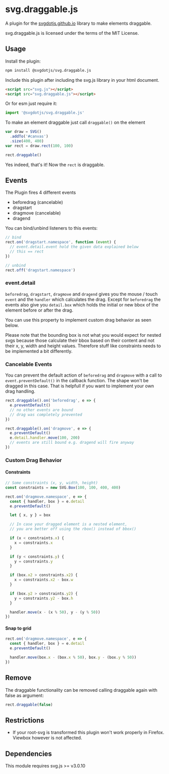 # svg.draggable.js

A plugin for the [svgdotjs.github.io](https://svgdotjs.github.io/) library to make elements draggable.

svg.draggable.js is licensed under the terms of the MIT License.

## Usage

Install the plugin:

```sh
npm install @svgdotjs/svg.draggable.js
```

Include this plugin after including the svg.js library in your html document.

```html
<script src="svg.js"></script>
<script src="svg.draggable.js"></script>
```

Or for esm just require it:

```js
import '@svgdotjs/svg.draggable.js'
```

To make an element draggable just call `draggable()` on the element

```javascript
var draw = SVG()
  .addTo('#canvas')
  .size(400, 400)
var rect = draw.rect(100, 100)

rect.draggable()
```

Yes indeed, that's it! Now the `rect` is draggable.

## Events

The Plugin fires 4 different events

- beforedrag (cancelable)
- dragstart
- dragmove (cancelable)
- dragend

You can bind/unbind listeners to this events:

```javascript
// bind
rect.on('dragstart.namespace', function (event) {
  // event.detail.event hold the given data explained below
  // this == rect
})

// unbind
rect.off('dragstart.namespace')
```

### event.detail

`beforedrag`, `dragstart`, `dragmove` and `dragend` gives you the mouse / touch `event` and the `handler` which calculates the drag.
Except for `beforedrag` the events also give you `detail.box` which holds the initial or new bbox of the element before or after the drag.

You can use this property to implement custom drag behavior as seen below.

Please note that the bounding box is not what you would expect for nested svgs because those calculate their bbox based on their content and not their x, y, width and height values. Therefore stuff like constraints needs to be implemented a bit differently.

### Cancelable Events

You can prevent the default action of `beforedrag` and `dragmove` with a call to `event.preventDefault()` in the callback function.
The shape won't be dragged in this case. That is helpfull if you want to implement your own drag handling.

```javascript
rect.draggable().on('beforedrag', e => {
  e.preventDefault()
  // no other events are bound
  // drag was completely prevented
})

rect.draggable().on('dragmove', e => {
  e.preventDefault()
  e.detail.handler.move(100, 200)
  // events are still bound e.g. dragend will fire anyway
})
```

### Custom Drag Behavior

#### Constraints

```js
// Some constraints (x, y, width, height)
const constraints = new SVG.Box(100, 100, 400, 400)

rect.on('dragmove.namespace', e => {
  const { handler, box } = e.detail
  e.preventDefault()

  let { x, y } = box

  // In case your dragged element is a nested element,
  // you are better off using the rbox() instead of bbox()

  if (x < constraints.x) {
    x = constraints.x
  }

  if (y < constraints.y) {
    y = constraints.y
  }

  if (box.x2 > constraints.x2) {
    x = constraints.x2 - box.w
  }

  if (box.y2 > constraints.y2) {
    y = constraints.y2 - box.h
  }

  handler.move(x - (x % 50), y - (y % 50))
})
```

#### Snap to grid

```js
rect.on('dragmove.namespace', e => {
  const { handler, box } = e.detail
  e.preventDefault()

  handler.move(box.x - (box.x % 50), box.y - (box.y % 50))
})
```

## Remove

The draggable functionality can be removed calling draggable again with false as argument:

```javascript
rect.draggable(false)
```

## Restrictions

- If your root-svg is transformed this plugin won't work properly in Firefox. Viewbox however is not affected.

## Dependencies

This module requires svg.js >= v3.0.10
